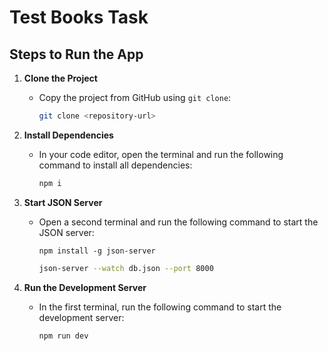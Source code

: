 # Test Books Task

## Steps to Run the App

1. **Clone the Project**
   - Copy the project from GitHub using `git clone`:

     ```bash
     git clone <repository-url>
     ```

2. **Install Dependencies**
   - In your code editor, open the terminal and run the following command to install all dependencies:

     ```bash
     npm i
     ```

3. **Start JSON Server**
   - Open a second terminal and run the following command to start the JSON server:
     ```bask
     npm install -g json-server
     ```
     ```bash
     json-server --watch db.json --port 8000
     ```

4. **Run the Development Server**
   - In the first terminal, run the following command to start the development server:

     ```bash
     npm run dev
     ```
